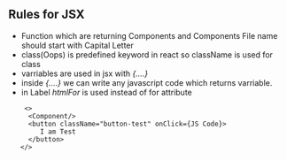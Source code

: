 ## Rules for JSX

- Function which are returning Components and Components File name should start with Capital Letter
- class(Oops) is predefined keyword in react so className is used for class
- varriables are used in jsx with _{....}_
- inside _{....}_ we can write any javascript code which returns varriable.
- in Label _htmlFor_ is used instead of for attribute

```
    <>
     <Component/>
     <button className="button-test" onClick={JS Code}>
        I am Test
     </button>
   </>

```
